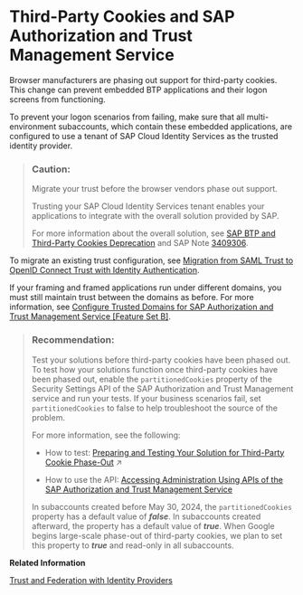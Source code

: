 <!-- loio5ab1e0b9734f4babb56073def1e1889b -->

# Third-Party Cookies and SAP Authorization and Trust Management Service

Browser manufacturers are phasing out support for third-party cookies. This change can prevent embedded BTP applications and their logon screens from functioning.

To prevent your logon scenarios from failing, make sure that all multi-environment subaccounts, which contain these embedded applications, are configured to use a tenant of SAP Cloud Identity Services as the trusted identity provider.

> ### Caution:  
> Migrate your trust before the browser vendors phase out support.
> 
> Trusting your SAP Cloud Identity Services tenant enables your applications to integrate with the overall solution provided by SAP.
> 
> For more information about the overall solution, see [SAP BTP and Third-Party Cookies Deprecation](https://community.sap.com/t5/technology-blogs-by-sap/sap-btp-and-third-party-cookies-deprecation/ba-p/13665375) and SAP Note [3409306](https://me.sap.com/notes/3409306).

To migrate an existing trust configuration, see [Migration from SAML Trust to OpenID Connect Trust with Identity Authentication](https://help.sap.com/docs/btp/sap-business-technology-platform/migration-from-saml-trust-to-openid-connect-trust-with-identity-authentication).

If your framing and framed applications run under different domains, you must still maintain trust between the domains as before. For more information, see [Configure Trusted Domains for SAP Authorization and Trust Management Service \[Feature Set B\]](https://help.sap.com/docs/btp/sap-business-technology-platform/configure-trusted-domains-for-sap-authorization-and-trust-management-service).

> ### Recommendation:  
> Test your solutions before third-party cookies have been phased out. To test how your solutions function once third-party cookies have been phased out, enable the `partitionedCookies` property of the Security Settings API of the SAP Authorization and Trust Management service and run your tests. If your business scenarios fail, set `partitionedCookies` to false to help troubleshoot the source of the problem.
> 
> For more information, see the following:
> 
> -   How to test: [Preparing and Testing Your Solution for Third-Party Cookie Phase-Out](https://help.sap.com/viewer/25b384c4cc9c472f9e056ebca95fa6ff/Cloud/en-US/70d545de1931484c9efbc2cda6519fa7.html "The focus of this guide is to identify issues related to the phase out of third-party cookies. You will learn how to test your application your extensions and assess whether they are affected. Mitigation strategies are covered in Implementing a Permanent Solution for the Third-Party Cookie Phase-Out guide.") :arrow_upper_right:
> 
> -   How to use the API: [Accessing Administration Using APIs of the SAP Authorization and Trust Management Service](https://help.sap.com/docs/btp/sap-business-technology-platform/accessing-administration-using-apis-of-sap-authorization-and-trust-management-service)
> 
> 
> In subaccounts created before May 30, 2024, the `partitionedCookies` property has a default value of ***false***. In subaccounts created afterward, the property has a default value of ***true***. When Google begins large-scale phase-out of third-party cookies, we plan to set this property to ***true*** and read-only in all subaccounts.

**Related Information**  


[Trust and Federation with Identity Providers](../50-administration-and-ops/trust-and-federation-with-identity-providers-cb1bc8f.md "When setting up accounts you need to assign users. While we provide you with your first users to get you started, your organization has identity providers that you want to integrate.")

